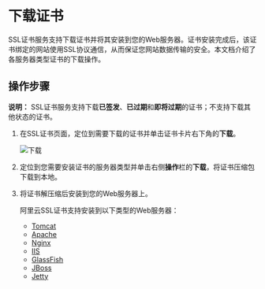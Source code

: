 # 下载证书

SSL证书服务支持下载证书并将其安装到您的Web服务器。证书安装完成后，该证书绑定的网站使用SSL协议通信，从而保证您网站数据传输的安全。本文档介绍了各服务器类型证书的下载操作。

## 操作步骤

**说明：** SSL证书服务支持下载**已签发**、**已过期**和**即将过期**的证书；不支持下载其他状态的证书。

1.  在SSL证书页面，定位到需要下载的证书并单击证书卡片右下角的**下载**。

    ![下载](https://static-aliyun-doc.oss-accelerate.aliyuncs.com/assets/img/zh-CN/2256669951/p39167.jpg)

2.  定位到您需要安装证书的服务器类型并单击右侧**操作**栏的**下载**，将证书压缩包下载到本地。

3.  将证书解压缩后安装到您的Web服务器上。

    阿里云SSL证书支持安装到以下类型的Web服务器：

    -   [Tomcat](/cn.zh-CN/证书安装/Tomcat服务器安装SSL证书/安装PFX格式证书.md)
    -   [Apache](/cn.zh-CN/证书安装/在Apache服务器上安装SSL证书.md)
    -   [Nginx](/cn.zh-CN/证书安装/在Nginx（或Tengine）服务器上安装证书.md)
    -   [IIS]()
    -   [GlassFish]()
    -   [JBoss]()
    -   [Jetty]()

